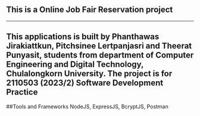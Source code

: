 ## This is a Online Job Fair Reservation project
---
This applications is built by Phanthawas Jirakiattkun, Pitchsinee Lertpanjasri and Theerat Punyasit, students from department of Computer Engineering and Digital Technology, Chulalongkorn University.
The project is for 2110503 (2023/2) **Software Development Practice**
---
##Tools and Frameworks
NodeJS, ExpressJS, BcryptJS, Postman
